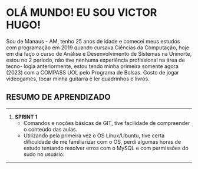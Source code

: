 # OLÁ MUNDO! EU SOU VICTOR HUGO!
Sou de Manaus - AM, tenho 25 anos de idade e comecei meus estudos com
programação em 2019 quando cursava Ciências da Computação, hoje em dia
faço o curso de Análise e Desenvolvimento de Sistemas na Uninorte, estou
no 2 período, não tive nenhuma experiência profissional na área de tecno-
logia anteriormente, estou tendo minha primeira somente agora (2023) com
a COMPASS UOL pelo Programa de Bolsas. Gosto de jogar videogames, tocar
minha guitarra e ler quadrinhos e livros.


## RESUMO DE APRENDIZADO

-------------------------------------------------------------------------------------------------------------------------------------------------------------

1. **SPRINT 1**
    * Comandos e noções básicas de GIT, tive facilidade de compreender o conteúdo das aulas.
    * Utilizando pela primeira vez o OS Linux/Ubuntu, tive certa dificuldade de me familiarizar com o OS, perdi algumas horas de estudo tentando resolver erros com o MySQL e com permissões do sudo no usuário.

-------------------------------------------------------------------------------------------------------------------------------------------------------------